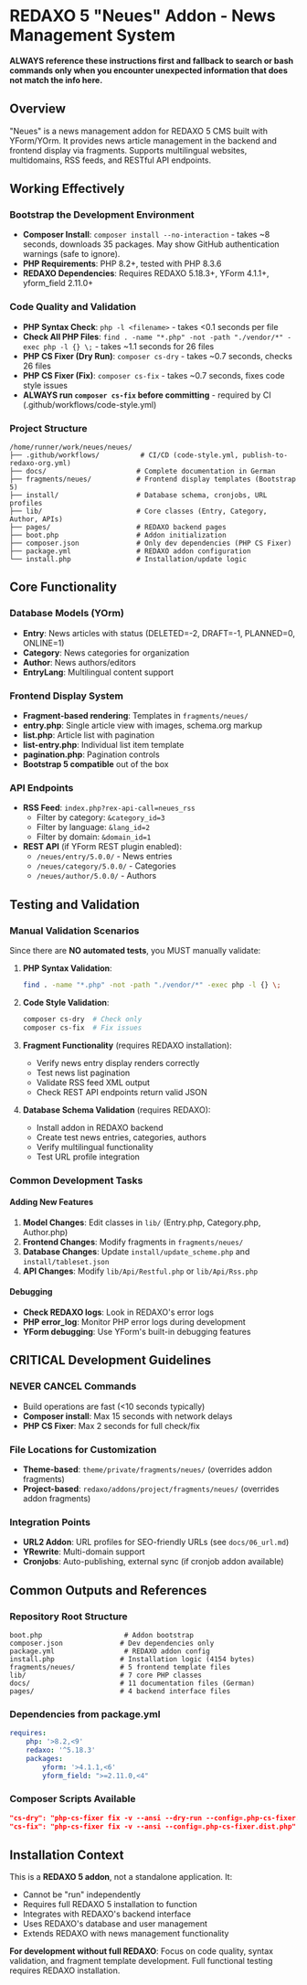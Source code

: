 # REDAXO 5 "Neues" Addon - News Management System

**ALWAYS reference these instructions first and fallback to search or bash commands only when you encounter unexpected information that does not match the info here.**

## Overview

"Neues" is a news management addon for REDAXO 5 CMS built with YForm/YOrm. It provides news article management in the backend and frontend display via fragments. Supports multilingual websites, multidomains, RSS feeds, and RESTful API endpoints.

## Working Effectively

### Bootstrap the Development Environment
- **Composer Install**: `composer install --no-interaction` - takes ~8 seconds, downloads 35 packages. May show GitHub authentication warnings (safe to ignore).
- **PHP Requirements**: PHP 8.2+, tested with PHP 8.3.6
- **REDAXO Dependencies**: Requires REDAXO 5.18.3+, YForm 4.1.1+, yform_field 2.11.0+

### Code Quality and Validation
- **PHP Syntax Check**: `php -l <filename>` - takes <0.1 seconds per file
- **Check All PHP Files**: `find . -name "*.php" -not -path "./vendor/*" -exec php -l {} \;` - takes ~1.1 seconds for 26 files
- **PHP CS Fixer (Dry Run)**: `composer cs-dry` - takes ~0.7 seconds, checks 26 files
- **PHP CS Fixer (Fix)**: `composer cs-fix` - takes ~0.7 seconds, fixes code style issues
- **ALWAYS run `composer cs-fix` before committing** - required by CI (.github/workflows/code-style.yml)

### Project Structure
```
/home/runner/work/neues/neues/
├── .github/workflows/          # CI/CD (code-style.yml, publish-to-redaxo-org.yml)
├── docs/                      # Complete documentation in German
├── fragments/neues/           # Frontend display templates (Bootstrap 5)
├── install/                   # Database schema, cronjobs, URL profiles
├── lib/                       # Core classes (Entry, Category, Author, APIs)
├── pages/                     # REDAXO backend pages
├── boot.php                   # Addon initialization
├── composer.json              # Only dev dependencies (PHP CS Fixer)
├── package.yml                # REDAXO addon configuration
└── install.php                # Installation/update logic
```

## Core Functionality

### Database Models (YOrm)
- **Entry**: News articles with status (DELETED=-2, DRAFT=-1, PLANNED=0, ONLINE=1)
- **Category**: News categories for organization
- **Author**: News authors/editors
- **EntryLang**: Multilingual content support

### Frontend Display System
- **Fragment-based rendering**: Templates in `fragments/neues/`
- **entry.php**: Single article view with images, schema.org markup
- **list.php**: Article list with pagination
- **list-entry.php**: Individual list item template
- **pagination.php**: Pagination controls
- **Bootstrap 5 compatible** out of the box

### API Endpoints
- **RSS Feed**: `index.php?rex-api-call=neues_rss`
  - Filter by category: `&category_id=3`
  - Filter by language: `&lang_id=2`
  - Filter by domain: `&domain_id=1`
- **REST API** (if YForm REST plugin enabled):
  - `/neues/entry/5.0.0/` - News entries
  - `/neues/category/5.0.0/` - Categories  
  - `/neues/author/5.0.0/` - Authors

## Testing and Validation

### Manual Validation Scenarios
Since there are **NO automated tests**, you MUST manually validate:

1. **PHP Syntax Validation**:
   ```bash
   find . -name "*.php" -not -path "./vendor/*" -exec php -l {} \;
   ```

2. **Code Style Validation**:
   ```bash
   composer cs-dry  # Check only
   composer cs-fix  # Fix issues
   ```

3. **Fragment Functionality** (requires REDAXO installation):
   - Verify news entry display renders correctly
   - Test news list pagination
   - Validate RSS feed XML output
   - Check REST API endpoints return valid JSON

4. **Database Schema Validation** (requires REDAXO):
   - Install addon in REDAXO backend
   - Create test news entries, categories, authors
   - Verify multilingual functionality
   - Test URL profile integration

### Common Development Tasks

#### Adding New Features
1. **Model Changes**: Edit classes in `lib/` (Entry.php, Category.php, Author.php)
2. **Frontend Changes**: Modify fragments in `fragments/neues/`
3. **Database Changes**: Update `install/update_scheme.php` and `install/tableset.json`
4. **API Changes**: Modify `lib/Api/Restful.php` or `lib/Api/Rss.php`

#### Debugging
- **Check REDAXO logs**: Look in REDAXO's error logs
- **PHP error_log**: Monitor PHP error logs during development
- **YForm debugging**: Use YForm's built-in debugging features

## CRITICAL Development Guidelines

### NEVER CANCEL Commands
- Build operations are fast (<10 seconds typically)
- **Composer install**: Max 15 seconds with network delays
- **PHP CS Fixer**: Max 2 seconds for full check/fix

### File Locations for Customization
- **Theme-based**: `theme/private/fragments/neues/` (overrides addon fragments)
- **Project-based**: `redaxo/addons/project/fragments/neues/` (overrides addon fragments)

### Integration Points
- **URL2 Addon**: URL profiles for SEO-friendly URLs (see `docs/06_url.md`)
- **YRewrite**: Multi-domain support
- **Cronjobs**: Auto-publishing, external sync (if cronjob addon available)

## Common Outputs and References

### Repository Root Structure
```
boot.php                    # Addon bootstrap
composer.json              # Dev dependencies only
package.yml                 # REDAXO addon config
install.php                # Installation logic (4154 bytes)
fragments/neues/           # 5 frontend template files
lib/                       # 7 core PHP classes
docs/                      # 11 documentation files (German)
pages/                     # 4 backend interface files
```

### Dependencies from package.yml
```yaml
requires:
    php: '>8.2,<9'
    redaxo: '^5.18.3'
    packages:
        yform: '>4.1.1,<6'
        yform_field: ">=2.11.0,<4"
```

### Composer Scripts Available
```json
"cs-dry": "php-cs-fixer fix -v --ansi --dry-run --config=.php-cs-fixer.dist.php"
"cs-fix": "php-cs-fixer fix -v --ansi --config=.php-cs-fixer.dist.php"
```

## Installation Context

This is a **REDAXO 5 addon**, not a standalone application. It:
- Cannot be "run" independently
- Requires full REDAXO 5 installation to function
- Integrates with REDAXO's backend interface
- Uses REDAXO's database and user management
- Extends REDAXO with news management functionality

**For development without full REDAXO**: Focus on code quality, syntax validation, and fragment template development. Full functional testing requires REDAXO installation.